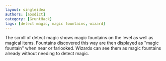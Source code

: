 ```yaml
---
layout: singleidea
authors: [aosdict]
category: [GruntHack]
tags: [detect magic, magic fountains, wizard]
---
```

The scroll of detect magic shows magic fountains on the level as well as magical items. Fountains discovered this way are then displayed as "magic fountain" when near or farlooked. Wizards can see them as magic fountains already without needing to detect magic.
